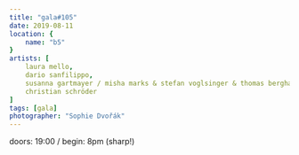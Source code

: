 ```yaml
---
title: "gala#105"
date: 2019-08-11
location: {
    name: "b5"
}
artists: [
    laura mello,
    dario sanfilippo,
    susanna gartmayer / misha marks & stefan voglsinger & thomas berghammer,
    christian schröder
]
tags: [gala]
photographer: "Sophie Dvořák"
---
```

doors: 19:00 / begin: 8pm (sharp!)  
